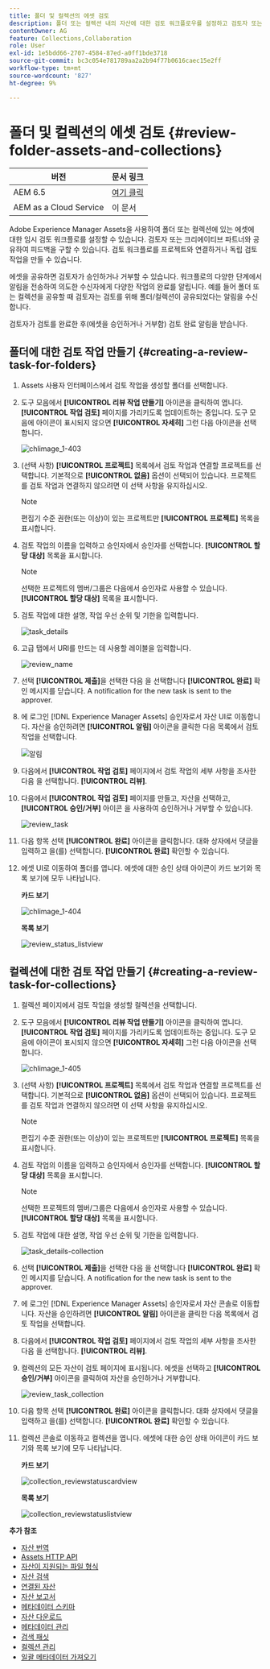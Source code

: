 ```yaml
---
title: 폴더 및 컬렉션의 에셋 검토
description: 폴더 또는 컬렉션 내의 자산에 대한 검토 워크플로우를 설정하고 검토자 또는 크리에이티브 파트너와 공유하여 피드백을 얻습니다.
contentOwner: AG
feature: Collections,Collaboration
role: User
exl-id: 1e5bdd66-2707-4584-87ed-a0ff1bde3718
source-git-commit: bc3c054e781789aa2a2b94f77b0616caec15e2ff
workflow-type: tm+mt
source-wordcount: '827'
ht-degree: 9%

---
```


# 폴더 및 컬렉션의 에셋 검토 {#review-folder-assets-and-collections}

| 버전 | 문서 링크 |
| -------- | ---------------------------- |
| AEM 6.5 | [여기 클릭](https://experienceleague.adobe.com/docs/experience-manager-65/assets/using/bulk-approval.html?lang=en) |
| AEM as a Cloud Service | 이 문서 |

Adobe Experience Manager Assets을 사용하여 폴더 또는 컬렉션에 있는 에셋에 대한 임시 검토 워크플로를 설정할 수 있습니다. 검토자 또는 크리에이티브 파트너와 공유하여 피드백을 구할 수 있습니다. 검토 워크플로를 프로젝트와 연결하거나 독립 검토 작업을 만들 수 있습니다.

에셋을 공유하면 검토자가 승인하거나 거부할 수 있습니다. 워크플로의 다양한 단계에서 알림을 전송하여 의도한 수신자에게 다양한 작업의 완료를 알립니다. 예를 들어 폴더 또는 컬렉션을 공유할 때 검토자는 검토를 위해 폴더/컬렉션이 공유되었다는 알림을 수신합니다.

검토자가 검토를 완료한 후(에셋을 승인하거나 거부함) 검토 완료 알림을 받습니다.

## 폴더에 대한 검토 작업 만들기 {#creating-a-review-task-for-folders}

1. Assets 사용자 인터페이스에서 검토 작업을 생성할 폴더를 선택합니다.
1. 도구 모음에서 **[!UICONTROL 리뷰 작업 만들기]** 아이콘을 클릭하여 엽니다. **[!UICONTROL 작업 검토]** 페이지를 가리키도록 업데이트하는 중입니다. 도구 모음에 아이콘이 표시되지 않으면 **[!UICONTROL 자세히]** 그런 다음 아이콘을 선택합니다.

   ![chlimage_1-403](assets/chlimage_1-403.png)

1. (선택 사항) **[!UICONTROL 프로젝트]** 목록에서 검토 작업과 연결할 프로젝트를 선택합니다. 기본적으로 **[!UICONTROL 없음]** 옵션이 선택되어 있습니다. 프로젝트를 검토 작업과 연결하지 않으려면 이 선택 사항을 유지하십시오.

   >[!NOTE]
   >
   >편집기 수준 권한(또는 이상)이 있는 프로젝트만 **[!UICONTROL 프로젝트]** 목록을 표시합니다.

1. 검토 작업의 이름을 입력하고 승인자에서 승인자를 선택합니다. **[!UICONTROL 할당 대상]** 목록을 표시합니다.

   >[!NOTE]
   >
   >선택한 프로젝트의 멤버/그룹은 다음에서 승인자로 사용할 수 있습니다. **[!UICONTROL 할당 대상]** 목록을 표시합니다.

1. 검토 작업에 대한 설명, 작업 우선 순위 및 기한을 입력합니다.

   ![task_details](assets/task_details.png)

1. 고급 탭에서 URI를 만드는 데 사용할 레이블을 입력합니다.

   ![review_name](assets/review_name.png)

1. 선택 **[!UICONTROL 제출]**&#x200B;을 선택한 다음 을 선택합니다 **[!UICONTROL 완료]** 확인 메시지를 닫습니다. A notification for the new task is sent to the approver.
1. 에 로그인 [!DNL Experience Manager Assets] 승인자로서 자산 UI로 이동합니다. 자산을 승인하려면 **[!UICONTROL 알림]** 아이콘을 클릭한 다음 목록에서 검토 작업을 선택합니다.

   ![알림](assets/notification.png)

1. 다음에서 **[!UICONTROL 작업 검토]** 페이지에서 검토 작업의 세부 사항을 조사한 다음 을 선택합니다. **[!UICONTROL 리뷰]**.
1. 다음에서 **[!UICONTROL 작업 검토]** 페이지를 만들고, 자산을 선택하고, **[!UICONTROL 승인/거부]** 아이콘 을 사용하여 승인하거나 거부할 수 있습니다.

   ![review_task](assets/review_task.png)

1. 다음 항목 선택 **[!UICONTROL 완료]** 아이콘을 클릭합니다. 대화 상자에서 댓글을 입력하고 을(를) 선택합니다.  **[!UICONTROL 완료]** 확인할 수 있습니다.
1. 에셋 UI로 이동하여 폴더를 엽니다. 에셋에 대한 승인 상태 아이콘이 카드 보기와 목록 보기에 모두 나타납니다.

   **카드 보기**

   ![chlimage_1-404](assets/chlimage_1-404.png)

   **목록 보기**

   ![review_status_listview](assets/review_status_listview.png)

## 컬렉션에 대한 검토 작업 만들기 {#creating-a-review-task-for-collections}

1. 컬렉션 페이지에서 검토 작업을 생성할 컬렉션을 선택합니다.
1. 도구 모음에서 **[!UICONTROL 리뷰 작업 만들기]** 아이콘을 클릭하여 엽니다. **[!UICONTROL 작업 검토]** 페이지를 가리키도록 업데이트하는 중입니다. 도구 모음에 아이콘이 표시되지 않으면 **[!UICONTROL 자세히]** 그런 다음 아이콘을 선택합니다.

   ![chlimage_1-405](assets/chlimage_1-405.png)

1. (선택 사항) **[!UICONTROL 프로젝트]** 목록에서 검토 작업과 연결할 프로젝트를 선택합니다. 기본적으로 **[!UICONTROL 없음]** 옵션이 선택되어 있습니다. 프로젝트를 검토 작업과 연결하지 않으려면 이 선택 사항을 유지하십시오.

   >[!NOTE]
   >
   >편집기 수준 권한(또는 이상)이 있는 프로젝트만 **[!UICONTROL 프로젝트]** 목록을 표시합니다.

1. 검토 작업의 이름을 입력하고 승인자에서 승인자를 선택합니다. **[!UICONTROL 할당 대상]** 목록을 표시합니다.

   >[!NOTE]
   >
   >선택한 프로젝트의 멤버/그룹은 다음에서 승인자로 사용할 수 있습니다. **[!UICONTROL 할당 대상]** 목록을 표시합니다.

1. 검토 작업에 대한 설명, 작업 우선 순위 및 기한을 입력합니다.

   ![task_details-collection](assets/task_details-collection.png)

1. 선택 **[!UICONTROL 제출]**&#x200B;을 선택한 다음 을 선택합니다 **[!UICONTROL 완료]** 확인 메시지를 닫습니다. A notification for the new task is sent to the approver.
1. 에 로그인 [!DNL Experience Manager Assets] 승인자로서 자산 콘솔로 이동합니다. 자산을 승인하려면 **[!UICONTROL 알림]** 아이콘을 클릭한 다음 목록에서 검토 작업을 선택합니다.
1. 다음에서 **[!UICONTROL 작업 검토]** 페이지에서 검토 작업의 세부 사항을 조사한 다음 을 선택합니다. **[!UICONTROL 리뷰]**.
1. 컬렉션의 모든 자산이 검토 페이지에 표시됩니다. 에셋을 선택하고 **[!UICONTROL 승인/거부]** 아이콘을 클릭하여 자산을 승인하거나 거부합니다.

   ![review_task_collection](assets/review_task_collection.png)

1. 다음 항목 선택 **[!UICONTROL 완료]** 아이콘을 클릭합니다. 대화 상자에서 댓글을 입력하고 을(를) 선택합니다. **[!UICONTROL 완료]** 확인할 수 있습니다.
1. 컬렉션 콘솔로 이동하고 컬렉션을 엽니다. 에셋에 대한 승인 상태 아이콘이 카드 보기와 목록 보기에 모두 나타납니다.

   **카드 보기**

   ![collection_reviewstatuscardview](assets/collection_reviewstatuscardview.png)

   **목록 보기**

   ![collection_reviewstatuslistview](assets/collection_reviewstatuslistview.png)

**추가 참조**

* [자산 번역](translate-assets.md)
* [Assets HTTP API](mac-api-assets.md)
* [자산이 지원되는 파일 형식](file-format-support.md)
* [자산 검색](search-assets.md)
* [연결된 자산](use-assets-across-connected-assets-instances.md)
* [자산 보고서](asset-reports.md)
* [메타데이터 스키마](metadata-schemas.md)
* [자산 다운로드](download-assets-from-aem.md)
* [메타데이터 관리](manage-metadata.md)
* [검색 패싯](search-facets.md)
* [컬렉션 관리](manage-collections.md)
* [일괄 메타데이터 가져오기](metadata-import-export.md)
